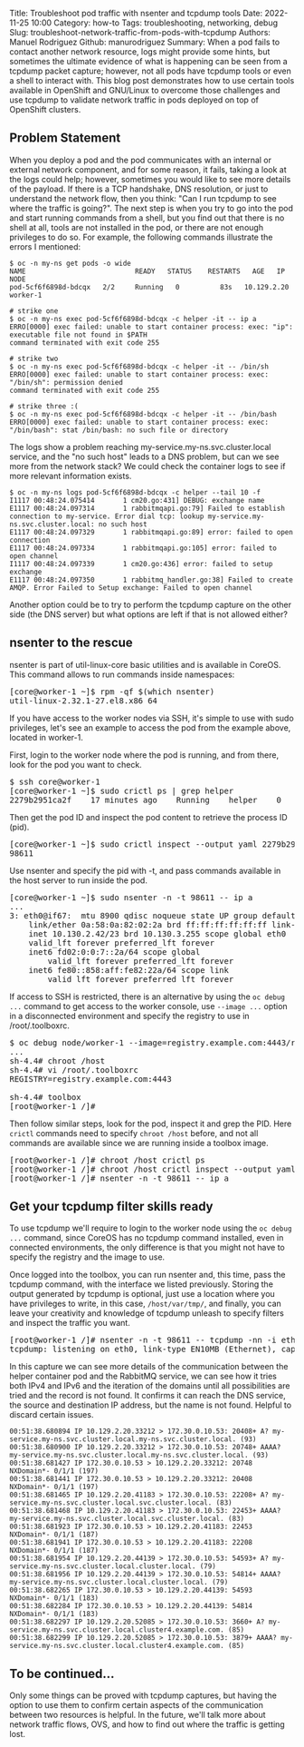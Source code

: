 Title: Troubleshoot pod traffic with nsenter and tcpdump tools
Date: 2022-11-25 10:00
Category: how-to
Tags: troubleshooting, networking, debug
Slug: troubleshoot-network-traffic-from-pods-with-tcpdump
Authors: Manuel Rodriguez
Github: manurodriguez
Summary: When a pod fails to contact another network resource, logs might provide some hints, but sometimes the ultimate evidence of what is happening can be seen from a tcpdump packet capture; however, not all pods have tcpdump tools or even a shell to interact with. This blog post demonstrates how to use certain tools available in OpenShift and GNU/Linux to overcome those challenges and use tcpdump to validate network traffic in pods deployed on top of OpenShift clusters.

## Problem Statement

When you deploy a pod and the pod communicates with an internal or external network component, and for some reason, it fails, taking a look at the logs could help; however, sometimes you would like to see more details of the payload. If there is a TCP handshake, DNS resolution, or just to understand the network flow, then you think: "Can I run tcpdump to see where the traffic is going?". The next step is when you try to go into the pod and start running commands from a shell, but you find out that there is no shell at all, tools are not installed in the pod, or there are not enough privileges to do so. For example, the following commands illustrate the errors I mentioned:

    $ oc -n my-ns get pods -o wide
    NAME                           READY   STATUS    RESTARTS   AGE   IP            NODE
    pod-5cf6f6898d-bdcqx   2/2     Running   0          83s   10.129.2.20   worker-1

    # strike one
    $ oc -n my-ns exec pod-5cf6f6898d-bdcqx -c helper -it -- ip a
    ERRO[0000] exec failed: unable to start container process: exec: "ip": executable file not found in $PATH
    command terminated with exit code 255

    # strike two
    $ oc -n my-ns exec pod-5cf6f6898d-bdcqx -c helper -it -- /bin/sh
    ERRO[0000] exec failed: unable to start container process: exec: "/bin/sh": permission denied
    command terminated with exit code 255

    # strike three :(
    $ oc -n my-ns exec pod-5cf6f6898d-bdcqx -c helper -it -- /bin/bash
    ERRO[0000] exec failed: unable to start container process: exec: "/bin/bash": stat /bin/bash: no such file or directory

The logs show a problem reaching my-service.my-ns.svc.cluster.local service, and the "no such host" leads to a DNS problem, but can we see more from the network stack? We could check the container logs to see if more relevant information exists.

    $ oc -n my-ns logs pod-5cf6f6898d-bdcqx -c helper --tail 10 -f
    I1117 00:48:24.075414       1 cm20.go:431] DEBUG: exchange name
    E1117 00:48:24.097314       1 rabbitmqapi.go:79] Failed to establish connection to my-service. Error dial tcp: lookup my-service.my-ns.svc.cluster.local: no such host
    E1117 00:48:24.097329       1 rabbitmqapi.go:89] error: failed to open connection
    E1117 00:48:24.097334       1 rabbitmqapi.go:105] error: failed to open channel
    I1117 00:48:24.097339       1 cm20.go:436] error: failed to setup exchange
    E1117 00:48:24.097350       1 rabbitmq_handler.go:38] Failed to create AMQP. Error Failed to Setup exchange: Failed to open channel

Another option could be to try to perform the tcpdump capture on the other side (the DNS server) but what options are left if that is not allowed either?

## nsenter to the rescue

nsenter is part of util-linux-core basic utilities and is available in CoreOS. This command allows to run commands inside namespaces:

<pre>
[core@worker-1 ~]$ rpm -qf $(which nsenter)
util-linux-2.32.1-27.el8.x86_64
</pre>

If you have access to the worker nodes via SSH, it's simple to use with sudo privileges, let's see an example to access the pod from the example above, located in worker-1.

First, login to the worker node where the pod is running, and from there, look for the pod you want to check.

<pre>
$ ssh core@worker-1
[core@worker-1 ~]$ sudo crictl ps | grep helper
2279b2951ca2f    17 minutes ago    Running    helper    0    db415107da15b
</pre>

Then get the pod ID and inspect the pod content to retrieve the process ID (pid).

<pre>
[core@worker-1 ~]$ sudo crictl inspect --output yaml 2279b2951ca2f | grep 'pid' | awk '{print $2}'
98611
</pre>

Use nsenter and specify the pid with -t, and pass commands available in the host server to run inside the pod.

<pre>
[core@worker-1 ~]$ sudo nsenter -n -t 98611 -- ip a
...
3: eth0@if67: <BROADCAST,MULTICAST,UP,LOWER_UP> mtu 8900 qdisc noqueue state UP group default
    link/ether 0a:58:0a:82:02:2a brd ff:ff:ff:ff:ff:ff link-netns 2b099085-6bc1-46a1-b31f-dab424e9afa3
    inet 10.130.2.42/23 brd 10.130.3.255 scope global eth0
    valid_lft forever preferred_lft forever
    inet6 fd02:0:0:7::2a/64 scope global
        valid_lft forever preferred_lft forever
    inet6 fe80::858:aff:fe82:22a/64 scope link
        valid_lft forever preferred_lft forever
</pre>

If access to SSH is restricted, there is an alternative by using the `oc debug ...` command to get access to the worker console, use `--image ...` option in a disconnected environment and specify the registry to use in /root/.toolboxrc.

<pre>
$ oc debug node/worker-1 --image=registry.example.com:4443/rhel8/support-tools
...
sh-4.4# chroot /host
sh-4.4# vi /root/.toolboxrc
REGISTRY=registry.example.com:4443

sh-4.4# toolbox
[root@worker-1 /]#
</pre>

Then follow similar steps, look for the pod, inspect it and grep the PID. Here `crictl` commands need to specify `chroot /host` before, and not all commands are available since we are running inside a toolbox image.

<pre>
[root@worker-1 /]# chroot /host crictl ps
[root@worker-1 /]# chroot /host crictl inspect --output yaml 2279b2951ca2f | grep 'pid' | awk '{print $2}'
[root@worker-1 /]# nsenter -n -t 98611 -- ip a
</pre>

## Get your tcpdump filter skills ready

To use tcpdump we'll require to login to the worker node using the `oc debug ...` command, since CoreOS has no tcpdump command installed, even in connected environments, the only difference is that you might not have to specify the registry and the image to use.

Once logged into the toolbox, you can run nsenter and, this time, pass the tcpdump command, with the interface we listed previously. Storing the output generated by tcpdump is optional, just use a location where you have privileges to write, in this case, `/host/var/tmp/`, and finally, you can leave your creativity and knowledge of tcpdump unleash to specify filters and inspect the traffic you want.

<pre>
[root@worker-1 /]# nsenter -n -t 98611 -- tcpdump -nn -i eth0 -w /host/var/tmp/helper_$(date +%d_%m_%Y-%H_%M_%S-%Z).pcap udp port 53
tcpdump: listening on eth0, link-type EN10MB (Ethernet), capture size 262144 bytes
</pre>

In this capture we can see more details of the communication between the helper container pod and the RabbitMQ service, we can see how it tries both IPv4 and IPv6 and the iteration of the domains until all possibilities are tried and the record is not found. It confirms it can reach the DNS service, the source and destination IP address, but the name is not found. Helpful to discard certain issues.

    00:51:38.680894 IP 10.129.2.20.33212 > 172.30.0.10.53: 20408+ A? my-service.my-ns.svc.cluster.local.my-ns.svc.cluster.local. (93)
    00:51:38.680900 IP 10.129.2.20.33212 > 172.30.0.10.53: 20748+ AAAA? my-service.my-ns.svc.cluster.local.my-ns.svc.cluster.local. (93)
    00:51:38.681427 IP 172.30.0.10.53 > 10.129.2.20.33212: 20748 NXDomain*- 0/1/1 (197)
    00:51:38.681441 IP 172.30.0.10.53 > 10.129.2.20.33212: 20408 NXDomain*- 0/1/1 (197)
    00:51:38.681465 IP 10.129.2.20.41183 > 172.30.0.10.53: 22208+ A? my-service.my-ns.svc.cluster.local.svc.cluster.local. (83)
    00:51:38.681468 IP 10.129.2.20.41183 > 172.30.0.10.53: 22453+ AAAA? my-service.my-ns.svc.cluster.local.svc.cluster.local. (83)
    00:51:38.681923 IP 172.30.0.10.53 > 10.129.2.20.41183: 22453 NXDomain*- 0/1/1 (187)
    00:51:38.681941 IP 172.30.0.10.53 > 10.129.2.20.41183: 22208 NXDomain*- 0/1/1 (187)
    00:51:38.681954 IP 10.129.2.20.44139 > 172.30.0.10.53: 54593+ A? my-service.my-ns.svc.cluster.local.cluster.local. (79)
    00:51:38.681956 IP 10.129.2.20.44139 > 172.30.0.10.53: 54814+ AAAA? my-service.my-ns.svc.cluster.local.cluster.local. (79)
    00:51:38.682265 IP 172.30.0.10.53 > 10.129.2.20.44139: 54593 NXDomain*- 0/1/1 (183)
    00:51:38.682284 IP 172.30.0.10.53 > 10.129.2.20.44139: 54814 NXDomain*- 0/1/1 (183)
    00:51:38.682297 IP 10.129.2.20.52085 > 172.30.0.10.53: 3660+ A? my-service.my-ns.svc.cluster.local.cluster4.example.com. (85)
    00:51:38.682299 IP 10.129.2.20.52085 > 172.30.0.10.53: 3879+ AAAA? my-service.my-ns.svc.cluster.local.cluster4.example.com. (85)

## To be continued...

Only some things can be proved with tcpdump captures, but having the option to use them to confirm certain aspects of the communication between two resources is helpful. In the future, we'll talk more about network traffic flows, OVS, and how to find out where the traffic is getting lost.
